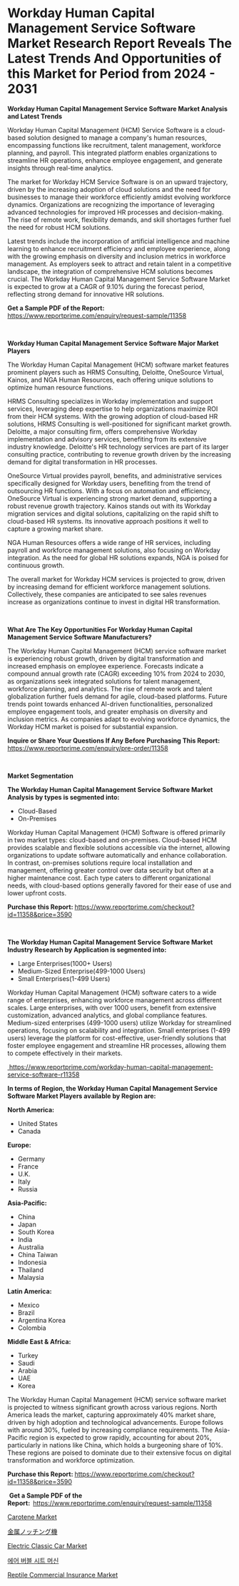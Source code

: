 <p><h1>Workday Human Capital Management Service Software Market Research Report Reveals The Latest Trends And Opportunities of this Market for Period from 2024 - 2031</h1></p><p><strong>Workday Human Capital Management Service Software Market Analysis and Latest Trends</strong></p>
<p><p>Workday Human Capital Management (HCM) Service Software is a cloud-based solution designed to manage a company's human resources, encompassing functions like recruitment, talent management, workforce planning, and payroll. This integrated platform enables organizations to streamline HR operations, enhance employee engagement, and generate insights through real-time analytics.</p><p>The market for Workday HCM Service Software is on an upward trajectory, driven by the increasing adoption of cloud solutions and the need for businesses to manage their workforce efficiently amidst evolving workforce dynamics. Organizations are recognizing the importance of leveraging advanced technologies for improved HR processes and decision-making. The rise of remote work, flexibility demands, and skill shortages further fuel the need for robust HCM solutions.</p><p>Latest trends include the incorporation of artificial intelligence and machine learning to enhance recruitment efficiency and employee experience, along with the growing emphasis on diversity and inclusion metrics in workforce management. As employers seek to attract and retain talent in a competitive landscape, the integration of comprehensive HCM solutions becomes crucial. The Workday Human Capital Management Service Software Market is expected to grow at a CAGR of 9.10% during the forecast period, reflecting strong demand for innovative HR solutions.</p></p>
<p><strong>Get a Sample PDF of the Report:&nbsp;</strong> <a href="https://www.reportprime.com/enquiry/request-sample/11358">https://www.reportprime.com/enquiry/request-sample/11358</a></p>
<p>&nbsp;</p>
<p><strong>Workday Human Capital Management Service Software Major Market Players</strong></p>
<p><p>The Workday Human Capital Management (HCM) software market features prominent players such as HRMS Consulting, Deloitte, OneSource Virtual, Kainos, and NGA Human Resources, each offering unique solutions to optimize human resource functions.</p><p>HRMS Consulting specializes in Workday implementation and support services, leveraging deep expertise to help organizations maximize ROI from their HCM systems. With the growing adoption of cloud-based HR solutions, HRMS Consulting is well-positioned for significant market growth. Deloitte, a major consulting firm, offers comprehensive Workday implementation and advisory services, benefiting from its extensive industry knowledge. Deloitte's HR technology services are part of its larger consulting practice, contributing to revenue growth driven by the increasing demand for digital transformation in HR processes.</p><p>OneSource Virtual provides payroll, benefits, and administrative services specifically designed for Workday users, benefiting from the trend of outsourcing HR functions. With a focus on automation and efficiency, OneSource Virtual is experiencing strong market demand, supporting a robust revenue growth trajectory. Kainos stands out with its Workday migration services and digital solutions, capitalizing on the rapid shift to cloud-based HR systems. Its innovative approach positions it well to capture a growing market share.</p><p>NGA Human Resources offers a wide range of HR services, including payroll and workforce management solutions, also focusing on Workday integration. As the need for global HR solutions expands, NGA is poised for continuous growth.</p><p>The overall market for Workday HCM services is projected to grow, driven by increasing demand for efficient workforce management solutions. Collectively, these companies are anticipated to see sales revenues increase as organizations continue to invest in digital HR transformation.</p></p>
<p>&nbsp;</p>
<p><strong>What Are The Key Opportunities For Workday Human Capital Management Service Software Manufacturers?</strong></p>
<p><p>The Workday Human Capital Management (HCM) service software market is experiencing robust growth, driven by digital transformation and increased emphasis on employee experience. Forecasts indicate a compound annual growth rate (CAGR) exceeding 10% from 2024 to 2030, as organizations seek integrated solutions for talent management, workforce planning, and analytics. The rise of remote work and talent globalization further fuels demand for agile, cloud-based platforms. Future trends point towards enhanced AI-driven functionalities, personalized employee engagement tools, and greater emphasis on diversity and inclusion metrics. As companies adapt to evolving workforce dynamics, the Workday HCM market is poised for substantial expansion.</p></p>
<p><strong>Inquire or Share Your Questions If Any Before Purchasing This Report:</strong> <a href="https://www.reportprime.com/enquiry/pre-order/11358">https://www.reportprime.com/enquiry/pre-order/11358</a></p>
<p>&nbsp;</p>
<p><strong>Market Segmentation</strong></p>
<p><strong>The Workday Human Capital Management Service Software Market Analysis by types is segmented into:</strong></p>
<p><ul><li>Cloud-Based</li><li>On-Premises</li></ul></p>
<p><p>Workday Human Capital Management (HCM) Software is offered primarily in two market types: cloud-based and on-premises. Cloud-based HCM provides scalable and flexible solutions accessible via the internet, allowing organizations to update software automatically and enhance collaboration. In contrast, on-premises solutions require local installation and management, offering greater control over data security but often at a higher maintenance cost. Each type caters to different organizational needs, with cloud-based options generally favored for their ease of use and lower upfront costs.</p></p>
<p><strong>Purchase this Report:&nbsp;</strong><a href="https://www.reportprime.com/checkout?id=11358&price=3590">https://www.reportprime.com/checkout?id=11358&price=3590</a></p>
<p>&nbsp;</p>
<p><strong>The Workday Human Capital Management Service Software Market Industry Research by Application is segmented into:</strong></p>
<p><ul><li>Large Enterprises(1000+ Users)</li><li>Medium-Sized Enterprise(499-1000 Users)</li><li>Small Enterprises(1-499 Users)</li></ul></p>
<p><p>Workday Human Capital Management (HCM) software caters to a wide range of enterprises, enhancing workforce management across different scales. Large enterprises, with over 1000 users, benefit from extensive customization, advanced analytics, and global compliance features. Medium-sized enterprises (499-1000 users) utilize Workday for streamlined operations, focusing on scalability and integration. Small enterprises (1-499 users) leverage the platform for cost-effective, user-friendly solutions that foster employee engagement and streamline HR processes, allowing them to compete effectively in their markets.</p></p>
<p><a href="https://www.reportprime.com/workday-human-capital-management-service-software-r11358">&nbsp;https://www.reportprime.com/workday-human-capital-management-service-software-r11358</a></p>
<p><strong>In terms of Region, the Workday Human Capital Management Service Software Market Players available by Region are:</strong></p>
<p>
    <p> <strong> North America: </strong>
        <ul>
            <li>United States</li>
            <li>Canada</li>
        </ul>
        </p> 
    <p> <strong> Europe: </strong>
        <ul>
            <li>Germany</li>
            <li>France</li>
            <li>U.K.</li>
            <li>Italy</li>
            <li>Russia</li>
        </ul>
        </p> 
    <p> <strong> Asia-Pacific: </strong>
        <ul>
            <li>China</li>
            <li>Japan</li>
            <li>South Korea</li>
            <li>India</li>
            <li>Australia</li>
            <li>China Taiwan</li>
            <li>Indonesia</li>
            <li>Thailand</li>
            <li>Malaysia</li>
        </ul>
        </p> 
    <p> <strong> Latin America: </strong>
        <ul>
            <li>Mexico</li>
            <li>Brazil</li>
            <li>Argentina Korea</li>
            <li>Colombia</li>
        </ul>
        </p> 
    <p> <strong> Middle East & Africa: </strong>
        <ul>
            <li>Turkey</li>
            <li>Saudi</li>
            <li>Arabia</li>
            <li>UAE</li>
            <li>Korea</li>
        </ul>
    </p>
    </p>
<p><p>The Workday Human Capital Management (HCM) service software market is projected to witness significant growth across various regions. North America leads the market, capturing approximately 40% market share, driven by high adoption and technological advancements. Europe follows with around 30%, fueled by increasing compliance requirements. The Asia-Pacific region is expected to grow rapidly, accounting for about 20%, particularly in nations like China, which holds a burgeoning share of 10%. These regions are poised to dominate due to their extensive focus on digital transformation and workforce optimization.</p></p>
<p><strong>Purchase this Report: </strong><a href="https://www.reportprime.com/checkout?id=11358&price=3590">https://www.reportprime.com/checkout?id=11358&price=3590</a></p>
<p>&nbsp;<strong>Get a Sample PDF of the Report:&nbsp;&nbsp;</strong><a href="https://www.reportprime.com/enquiry/request-sample/11358">https://www.reportprime.com/enquiry/request-sample/11358</a></p>
<p><strong></strong></p>
<p><p><a href="https://medium.com/@sarahhicks655/the-market-study-covers-the-carotene-market-across-various-segments-e8f58b36092b">Carotene Market</a></p><p><a href="https://medium.com/@ewellklocko_37130/metal-notching-machines-market-%E3%81%AE%E3%82%B0%E3%83%AD%E3%83%BC%E3%83%90%E3%83%AB%E5%B8%82%E5%A0%B4%E6%A6%82%E8%A6%81%E3%81%AF-%E4%B8%96%E7%95%8C%E3%81%8A%E3%82%88%E3%81%B3%E4%B8%BB%E8%A6%81%E5%B8%82%E5%A0%B4%E3%81%AB%E3%81%8A%E3%81%91%E3%82%8B%E6%A5%AD%E7%95%8C%E3%81%AB%E5%BD%B1%E9%9F%BF%E3%82%92%E4%B8%8E%E3%81%88%E3%82%8B%E4%B8%BB%E8%A6%81%E3%81%AA%E3%83%88%E3%83%AC%E3%83%B3%E3%83%89%E3%81%AB%E3%81%A4%E3%81%84%E3%81%A6-%E7%8B%AC%E8%87%AA%E3%81%AE%E8%A6%96%E7%82%B9%E3%82%92%E6%8F%90%E4%BE%9B%E3%81%97%E3%81%BE%E3%81%99-2d89c7856e51?postPublishedType=initial">金属ノッチング機</a></p><p><a href="https://issuu.com/reportprime-2/docs/electric-classic-car-market-size-20_783473df72f335">Electric Classic Car Market</a></p><p><a href="https://medium.com/@test11.4/2024%EB%85%84%EB%B6%80%ED%84%B0-2031%EB%85%84%EA%B9%8C%EC%A7%80-12-8-%EC%9D%98-%EC%97%B0%ED%8F%89%EA%B7%A0-%EC%84%B1%EC%9E%A5%EB%A5%A0-cagr-%EB%A1%9C-%ED%99%95%EC%9E%A5%EB%90%98%EB%8A%94-%EC%97%90%EC%96%B4-%EB%B2%84%EB%B8%94-%EC%8B%9C%ED%8A%B8-%EA%B8%B0%EA%B3%84-%EC%8B%9C%EC%9E%A5-%EA%B7%9C%EB%AA%A8%EC%97%90-%EB%8C%80%ED%95%9C-%ED%86%B5%EC%B0%B0%EB%A0%A5-218ea7f1f0a8">에어 버블 시트 머신</a></p><p><a href="https://github.com/NathanColeman327/Market-Research-Report-List-1/blob/main/reptile-commercial-insurance-market.md">Reptile Commercial Insurance Market</a></p></p>